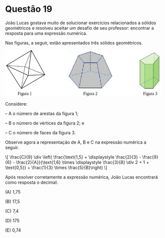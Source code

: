 # Questão 19

João Lucas gostava muito de solucionar exercícios relacionados a sólidos geométricos e resolveu aceitar um desafio de seu professor: encontrar a resposta para uma expressão numérica.

Nas figuras, a seguir, estão apresentados três sólidos geométricos.

![image](./img/questao19_fig01.png)

Considere:

– A o número de arestas da figura 1;

– B o número de vértices da figura 2; e

– C o número de faces da figura 3.

Observe agora a representação de A, B e C na expressão numérica a seguir.

\\[
  \frac{C}{9} \div \left( \frac{\text{1,5} + \displaystyle \frac{2}{3} - \frac{9}{6} - \frac{2}{A}}{\text{1,6} \times \displaystyle  \frac{3}{8} \div 2 + 1 + \text{0,5}} + \frac{1}{3} \times \frac{5}{B}\right)
\\]

Após resolver corretamente a expressão numérica, João Lucas encontrará como resposta o decimal:

(A) 1,75

(B) 17,5

(C) 7,4

(D) 175

(E) 0,74